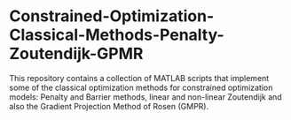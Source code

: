 # Constrained-Optimization-Classical-Methods-Penalty-Zoutendijk-GPMR
This repository contains a collection of MATLAB scripts that implement some of the classical optimization methods for constrained optimization models: Penalty and Barrier methods, linear and non-linear Zoutendijk and also the Gradient Projection Method of Rosen (GMPR).

